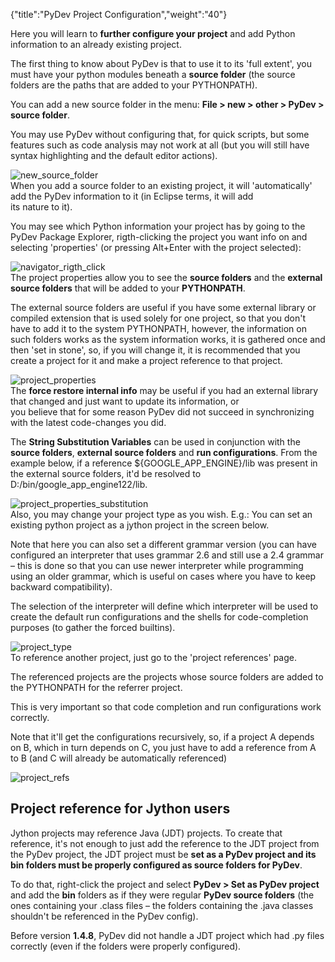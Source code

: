 {"title":"PyDev Project Configuration","weight":"40"} 

Here you will learn to **further configure your project** and add Python information to an already existing project.

The first thing to know about PyDev is that to use it to its 'full extent', you must have your python modules beneath a **source folder** (the source folders are the paths that are added to your PYTHONPATH).

You can add a new source folder in the menu: **File > new > other > PyDev > source folder**.

You may use PyDev without configuring that, for quick scripts, but some features such as code analysis may not work at all (but you will still have syntax highlighting and the default editor actions).

![new_source_folder](/Images/appc/pydev.org/images/new_source_folder.png)  
When you add a source folder to an existing project, it will 'automatically' add the PyDev information to it (in Eclipse terms, it will add  
its nature to it).

You may see which Python information your project has by going to the PyDev Package Explorer, rigth-clicking the project you want info on and selecting 'properties' (or pressing Alt+Enter with the project selected):

![navigator_rigth_click](/Images/appc/pydev.org/images/navigator_rigth_click.png)  
The project properties allow you to see the **source folders** and the **external source folders** that will be added to your **PYTHONPATH**.

The external source folders are useful if you have some external library or compiled extension that is used solely for one project, so that you don't have to add it to the system PYTHONPATH, however, the information on such folders works as the system information works, it is gathered once and then 'set in stone', so, if you will change it, it is recommended that you create a project for it and make a project reference to that project.

![project_properties](/Images/appc/pydev.org/images/project_properties.png)  
The **force restore internal info** may be useful if you had an external library that changed and just want to update its information, or  
you believe that for some reason PyDev did not succeed in synchronizing with the latest code-changes you did.

The **String Substitution Variables** can be used in conjunction with the **source folders**, **external source folders** and **run configurations**. From the example below, if a reference ${GOOGLE\_APP\_ENGINE}/lib was present in the external source folders, it'd be resolved to D:/bin/google\_app\_engine122/lib.

![project_properties_substitution](/Images/appc/pydev.org/images/project_properties_substitution.png)  
Also, you may change your project type as you wish. E.g.: You can set an existing python project as a jython project in the screen below.

Note that here you can also set a different grammar version (you can have configured an interpreter that uses grammar 2.6 and still use a 2.4 grammar – this is done so that you can use newer interpreter while programming using an older grammar, which is useful on cases where you have to keep backward compatibility).

The selection of the interpreter will define which interpreter will be used to create the default run configurations and the shells for code-completion purposes (to gather the forced builtins).

![project_type](/Images/appc/pydev.org/images/project_type.png)  
To reference another project, just go to the 'project references' page.

The referenced projects are the projects whose source folders are added to the PYTHONPATH for the referrer project.

This is very important so that code completion and run configurations work correctly.

Note that it'll get the configurations recursively, so, if a project A depends on B, which in turn depends on C, you just have to add a reference from A to B (and C will already be automatically referenced)

![project_refs](/Images/appc/pydev.org/images/project_refs.png)

## Project reference for Jython users

Jython projects may reference Java (JDT) projects. To create that reference, it's not enough to just add the reference to the JDT project from the PyDev project, the JDT project must be **set as a PyDev project and its bin folders must be properly configured as source folders for PyDev**.

To do that, right-click the project and select **PyDev > Set as PyDev project** and add the **bin** folders as if they were regular **PyDev source folders** (the ones containing your .class files – the folders containing the .java classes shouldn't be referenced in the PyDev config).

Before version **1.4.8**, PyDev did not handle a JDT project which had .py files correctly (even if the folders were properly configured).